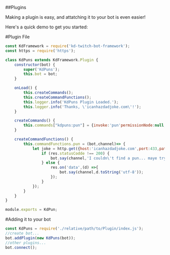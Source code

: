 ##Plugins

Making a plugin is easy, and attatching it to your bot is even easier!

Here's a quick demo to get you started:


#Plugin File

```JavaScript
const KdFramework = require('kd-twitch-bot-framework');
const https = require('https');

class KdPuns extends KdFramework.Plugin {
	constructor(bot) {
		super('KdPuns');
		this.bot = bot;
	}

	onLoad() {
		this.createCommands();
		this.createCommandFunctions();
		this.logger.info('KdPuns Plugin Loaded.');
		this.logger.info('Thanks, \'icanhazdadjoke.com\'!');
	}

	createCommands() {
		this.commands["kdpuns:pun"] = {invoke:'pun'permissionNode:null,function:'pun'};
	}

	createCommandFunctions() {
		this.commandFunctions.pun = (bot,channel)=> {
			let joke = http.get({host:'icanhazdadjoke.com',port:433,path:'',headers:{'Accept':'text/plain'}},(res) => {
				if (res.statusCodde !== 200) {
					bot.say(channel,'I couldn\'t find a pun... maye try some other time?');
				} else {
					res.on('data',(d) =>{
						bot.say(channel,d.toString('utf-8'));
					});
				}
			});
		}
	}
}

module.exports = KdPun;
```

#Adding it to your bot
```Javascript
const KdPuns = require('./relative/path/to/Plugin/index.js');
//create bot...
bot.addPlugin(new KdPuns(bot));
//other plugins...
bot.connect();
```